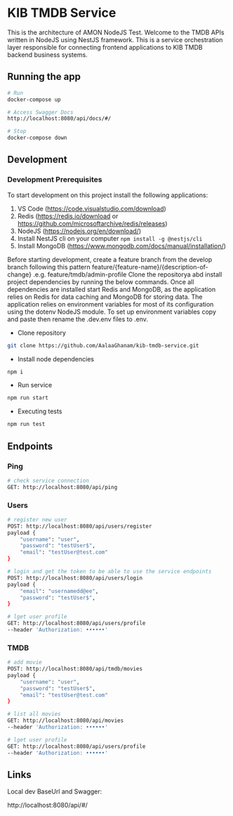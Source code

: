 # KIB TMDB Service

This is the architecture of AMON NodeJS Test.
Welcome to the TMDB APIs written in NodeJS using NestJS framework.
This is a service orchestration layer responsible for connecting frontend applications to KIB TMDB backend business systems.

## Running the app

```sh
# Run
docker-compose up

# Access Swagger Docs
http://localhost:8080/api/docs/#/

# Stop
docker-compose down
```

## Development
### Development Prerequisites

To start development on this project install the following applications:

1. VS Code (https://code.visualstudio.com/download)
2. Redis (https://redis.io/download or https://github.com/microsoftarchive/redis/releases)
3. NodeJS (https://nodejs.org/en/download/)
4. Install NestJS cli on your computer `npm install -g @nestjs/cli`
4. Install MongoDB (https://www.mongodb.com/docs/manual/installation/)

Before starting development, create a feature branch from the develop branch following this pattern
feature/{feature-name}/{description-of-change} .e.g. feature/tmdb/admin-profile
Clone the repositorya abd install project dependencies by running the below commands.
Once all dependencies are installed start Redis and MongoDB, as the application relies on
Redis for data caching and MongoDB for storing data. The application relies on environment variables for most
of its configuration using the dotenv NodeJS module. To set up environment
variables copy and paste then rename the .dev.env files to .env.


- Clone repository

```sh
git clone https://github.com/AalaaGhanam/kib-tmdb-service.git
```

- Install node dependencies

```sh
npm i
```

- Run service

```sh
npm run start
```

- Executing tests

```sh
npm run test
```

## Endpoints
 
### Ping 

```sh
# check service connection
GET: http://localhost:8080/api/ping
```

### Users 

```sh
# register new user
POST: http://localhost:8080/api/users/register
payload {
    "username": "user",
    "password": "testUser$",
    "email": "testUser@test.com"
}

# login and get the token to be able to use the service endpoints
POST: http://localhost:8080/api/users/login
payload {
    "email": "usernamedd@ee",
    "password": "testUser$",
}

# lget user profile
GET: http://localhost:8080/api/users/profile
--header 'Authorization: ••••••'
```

### TMDB 

```sh
# add movie
POST: http://localhost:8080/api/tmdb/movies
payload {
    "username": "user",
    "password": "testUser$",
    "email": "testUser@test.com"
}

# list all movies
GET: http://localhost:8080/api/movies
--header 'Authorization: ••••••'

# lget user profile
GET: http://localhost:8080/api/users/profile
--header 'Authorization: ••••••'
```


## Links
Local dev BaseUrl and Swagger:

http://localhost:8080/api/#/